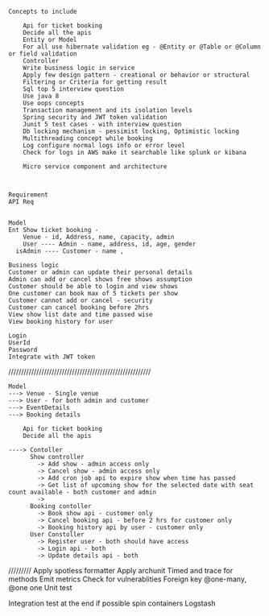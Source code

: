 
    Concepts to include

		Api for ticket booking
		Decide all the apis
		Entity or Model
		For all use hibernate validation eg - @Entity or @Table or @Column or field validation
		Controller
		Write business logic in service
		Apply few design pattern - creational or behavior or structural
		Filtering or Criteria for getting result
		Sql top 5 interview question
		Use java 8
		Use oops concepts
		Transaction management and its isolation levels
		Spring security and JWT token validation
		Junit 5 test cases - with interview question
		Db locking mechanism - pessimist locking, Optimistic locking
		Multithreading concept while booking
		Log configure normal logs info or error level
		Check for logs in AWS make it searchable like splunk or kibana

		Micro service component and architecture



    Requirement 
    API Req
    

    Model 
    Ent Show ticket booking - 
        Venue - id, Address, name, capacity, admin
        User ---- Admin - name, address, id, age, gender
      isAdmin ---- Customer - name ,  

    Business logic
    Customer or admin can update their personal details
    Admin can add or cancel shows free shows assumption
    Customer should be able to login and view shows
    One customer can book max of 5 tickets per show
    Customer cannot add or cancel - security
    Customer can cancel booking before 2hrs
    View show list date and time passed wise
    View booking history for user

    Login 
    UserId 
    Password 
    Integrate with JWT token


////////////////////////////////////////////////////////

    Model
    ---> Venue - Single venue 
    ---> User - for both admin and customer
    ---> EventDetails 
    ---> Booking details

		Api for ticket booking
		Decide all the apis

    ----> Contoller 
          Show controller
            -> Add show - admin access only 
            -> Cancel show - admin access only
            -> Add cron job api to expire show when time has passed
            -> Get list of upcoming show for the selected date with seat count available - both customer and admin
            -> 
          Booking contoller
            -> Book show api - customer only 
            -> Cancel booking api - before 2 hrs for customer only
            -> Booking history api by user - customer only
          User Constoller 
            -> Register user - both should have access
            -> Login api - both 
            -> Update details api - both 

/////////
  Apply spotless formatter
  Apply archunit 
  Timed and trace for methods
  Emit metrics
  Check for vulnerablities
  Foreign key @one-many, @one one
  Unit test 

Integration test at the end if possible spin containers
Logstash
    
    
            
          
    
    
    
    
    
    
    
    
    

